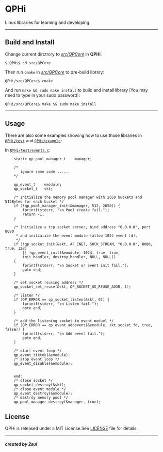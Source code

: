 
# QPHi

Linux libraries for learning and developing.

----

## Build and Install
Change current dirctrory to [_src/QPCore_](./src/QPCore) in **QPHi**:

```
$ QPHi$ cd src/QPCore
```
Then run `cmake` in [_src/QPCore_](./src/QPCore) to pre-build library:

```
QPHi/src/QPCore$ cmake
```
And run `make && sudo make install` to build and install library (You may need to type in your sudo password):

```
QPHi/src/QPCore$ make && sudo make install
```

----

## Usage
There are also some examples showing how to use those libraries in [`QPHi/test`](./test) and [`QPHi/example`](./example):

In [`QPHi/test/events.c`](./test/events.c):

```
	static qp_pool_manager_t    manager;
	
	/*
	   ignore some code ......
	*/
	
	qp_event_t    emodule; 
    qp_socket_t   skt;
    
    /* Initialize the memory pool manager with 2050 buckets and 512Bytes for each bucket */
    if (!qp_pool_manager_init(&manager, 512, 2050)) {
        fprintf(stderr, "\n Pool create fail.");
        return -1;
    }
    
    /* Initialize a tcp socket server, bind address "0.0.0.0", port 8080 
     * and initialize the event module (allow 1024 event fd).
     */
    if (!qp_socket_init(&skt, AF_INET, SOCK_STREAM, "0.0.0.0", 8080, true, 128) 
        || !qp_event_init(&emodule, 1024, true, true, 
        init_handler, destroy_handler, NULL, NULL)) 
    {
        fprintf(stderr, "\n Socket or event init fail.");
        goto end;
    }
    
    /* set socket reusing address */
    qp_socket_set_reuse(&skt, QP_SOCKET_SO_REUSE_ADDR, 1);
    
    /* listen */
    if (QP_ERROR == qp_socket_listen(&skt, 0)) {
        fprintf(stderr, "\n Listen fail.");
        goto end;
    }
    
    /* add the listening socket to event moduel */
    if (QP_ERROR == qp_event_addevent(&emodule, skt.socket.fd, true, false)) {
        fprintf(stderr, "\n Add event fail.");
        goto end;
    }
    
    /* start event loop */
    qp_event_tiktok(&emodule);
    /* stop event loop */
    qp_event_disable(&emodule);
    
    
    end:
    /* close socket */
    qp_socket_destroy(&skt);
    /* close event module */
    qp_event_destroy(&emodule);
    /* destroy memory pool */
    qp_pool_manager_destroy(&manager, true);

```

## License
QPHi is released under a MIT License.See [LICENSE](./LICENSE) file for details.

----
##### created by 2sui


